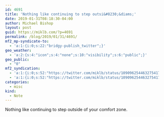 ```yaml
---
id: 4691
title: 'Nothing like continuing to step outsi&#8230;&diams;'
date: 2019-01-31T08:18:30-04:00
author: Michael Bishop
layout: post
guid: https://miklb.com/?p=4691
permalink: /blog/2019/01/31/4691/
mf2_mp-syndicate-to:
  - 'a:1:{i:0;s:22:"bridgy-publish_twitter";}'
geo_weather:
  - 'a:2:{s:4:"icon";s:4:"none";s:10:"visibility";s:6:"public";}'
geo_public:
  - "0"
mf2_syndication:
  - 'a:1:{i:0;s:52:"https://twitter.com/miklb/status/1090962544632754176";}'
  - 'a:1:{i:0;s:52:"https://twitter.com/miklb/status/1090962544632754176";}'
categories:
  - misc
kind:
  - Note
---
```

Nothing like continuing to step outside of your comfort zone.